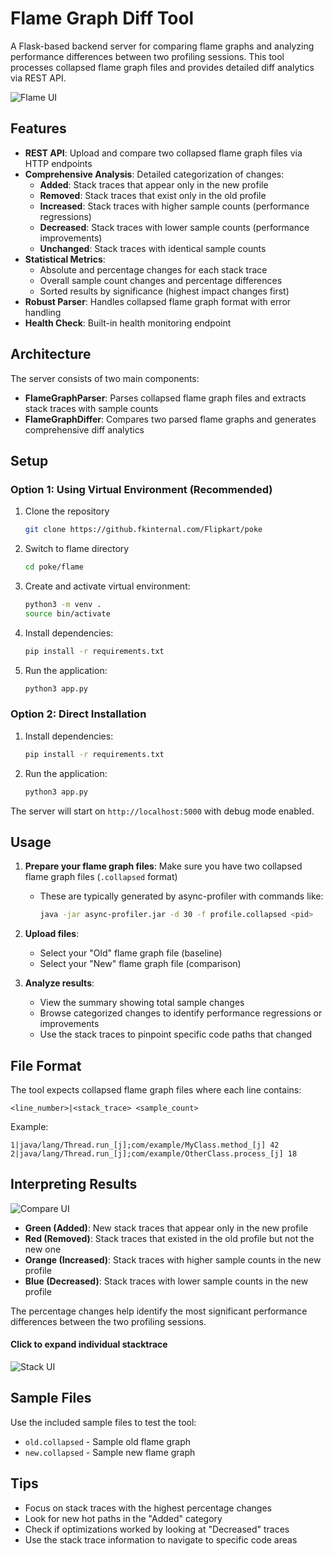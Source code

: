 # Flame Graph Diff Tool

A Flask-based backend server for comparing flame graphs and analyzing performance differences between two profiling sessions. This tool processes collapsed flame graph files and provides detailed diff analytics via REST API.

![Flame UI](https://github.fkinternal.com/Flipkart/poke/blob/master/flame/img/flame.jpg)

## Features

- **REST API**: Upload and compare two collapsed flame graph files via HTTP endpoints
- **Comprehensive Analysis**: Detailed categorization of changes:
  - **Added**: Stack traces that appear only in the new profile
  - **Removed**: Stack traces that exist only in the old profile 
  - **Increased**: Stack traces with higher sample counts (performance regressions)
  - **Decreased**: Stack traces with lower sample counts (performance improvements)
  - **Unchanged**: Stack traces with identical sample counts
- **Statistical Metrics**: 
  - Absolute and percentage changes for each stack trace
  - Overall sample count changes and percentage differences
  - Sorted results by significance (highest impact changes first)
- **Robust Parser**: Handles collapsed flame graph format with error handling
- **Health Check**: Built-in health monitoring endpoint

## Architecture

The server consists of two main components:
- **FlameGraphParser**: Parses collapsed flame graph files and extracts stack traces with sample counts
- **FlameGraphDiffer**: Compares two parsed flame graphs and generates comprehensive diff analytics

## Setup

### Option 1: Using Virtual Environment (Recommended)
1. Clone the repository
   ```bash
   git clone https://github.fkinternal.com/Flipkart/poke
   ```

2. Switch to flame directory
   ```bash
   cd poke/flame
   ``` 

3. Create and activate virtual environment:
   ```bash
   python3 -m venv .
   source bin/activate
   ```

4. Install dependencies:
   ```bash
   pip install -r requirements.txt
   ```

5. Run the application:
   ```bash
   python3 app.py
   ```

### Option 2: Direct Installation

1. Install dependencies:
   ```bash
   pip install -r requirements.txt
   ```

2. Run the application:
   ```bash
   python3 app.py
   ```

The server will start on `http://localhost:5000` with debug mode enabled.

## Usage

1. **Prepare your flame graph files**: Make sure you have two collapsed flame graph files (`.collapsed` format)
   - These are typically generated by async-profiler with commands like:
     ```bash
     java -jar async-profiler.jar -d 30 -f profile.collapsed <pid>
     ```

2. **Upload files**: 
   - Select your "Old" flame graph file (baseline)
   - Select your "New" flame graph file (comparison)

3. **Analyze results**:
   - View the summary showing total sample changes
   - Browse categorized changes to identify performance regressions or improvements
   - Use the stack traces to pinpoint specific code paths that changed

## File Format

The tool expects collapsed flame graph files where each line contains:
```
<line_number>|<stack_trace> <sample_count>
```

Example:
```
1|java/lang/Thread.run_[j];com/example/MyClass.method_[j] 42
2|java/lang/Thread.run_[j];com/example/OtherClass.process_[j] 18
```

## Interpreting Results

![Compare UI](https://github.fkinternal.com/Flipkart/poke/blob/master/flame/img/compare.jpg)

- **Green (Added)**: New stack traces that appear only in the new profile
- **Red (Removed)**: Stack traces that existed in the old profile but not the new one
- **Orange (Increased)**: Stack traces with higher sample counts in the new profile
- **Blue (Decreased)**: Stack traces with lower sample counts in the new profile

The percentage changes help identify the most significant performance differences between the two profiling sessions.

#### Click to expand individual stacktrace
![Stack UI](https://github.fkinternal.com/Flipkart/poke/blob/master/flame/img/stack.jpg)

## Sample Files

Use the included sample files to test the tool:
- `old.collapsed` - Sample old flame graph
- `new.collapsed` - Sample new flame graph

## Tips

- Focus on stack traces with the highest percentage changes
- Look for new hot paths in the "Added" category
- Check if optimizations worked by looking at "Decreased" traces
- Use the stack trace information to navigate to specific code areas
